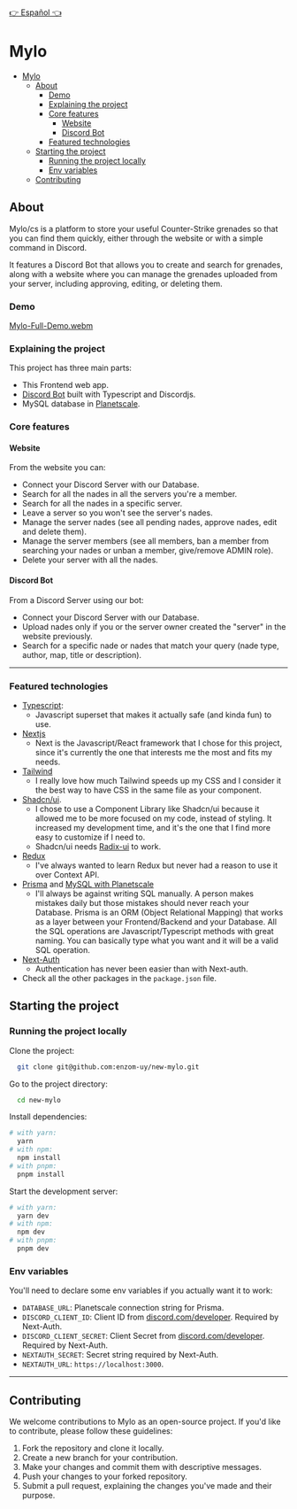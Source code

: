 
[👉 Español 👈](./docs/README_es.md)

# Mylo

<!--toc:start-->
- [Mylo](#mylo)
  - [About](#about)
    - [Demo](#demo)
    - [Explaining the project](#explaining-the-project)
    - [Core features](#core-features)
      - [Website](#website)
      - [Discord Bot](#discord-bot)
    - [Featured technologies](#featured-technologies)
  - [Starting the project](#starting-the-project)
    - [Running the project locally](#running-the-project-locally)
    - [Env variables](#env-variables)
  - [Contributing](#contributing)

## About

Mylo/cs is a platform to store your useful Counter-Strike grenades so that you can find them quickly, either through the website or with a simple command in Discord.

It features a Discord Bot that allows you to create and search for grenades, along with a website where you can manage the grenades uploaded from your server, including approving, editing, or deleting them.

### Demo

[Mylo-Full-Demo.webm](https://github.com/enzom-uy/new-mylo/assets/94983952/4079425e-1b1e-49d8-8724-616f0d484e88)

<!-- Explaining the project -->

### Explaining the project

This project has three main parts:

- This Frontend web app.
- [Discord Bot](https://github.com/enzom-uy/mylonades-bot) built with Typescript and Discordjs.
- MySQL database in [Planetscale](https://planetscale.com).

### Core features

#### Website

From the website you can:

- Connect your Discord Server with our Database.
- Search for all the nades in all the servers you're a member.
- Search for all the nades in a specific server.
- Leave a server so you won't see the server's nades.
- Manage the server nades (see all pending nades, approve nades, edit and delete them).
- Manage the server members (see all members, ban a member from searching your nades or unban a member, give/remove ADMIN role).
- Delete your server with all the nades.

#### Discord Bot

From a Discord Server using our bot:

- Connect your Discord Server with our Database.
- Upload nades only if you or the server owner created the "server" in the website previously.
- Search for a specific nade or nades that match your query (nade type, author, map, title or description).

---

<!-- TechStack -->

### Featured technologies

- [Typescript](https://www.typescriptlang.org/):
  - Javascript superset that makes it actually safe (and kinda fun) to use.
- [Nextjs](https://nextjs.org/)
  - Next is the Javascript/React framework that I chose for this project, since it's currently the one that interests me the most and fits my needs.
- [Tailwind](https://tailwindcss.com/)
  - I really love how much Tailwind speeds up my CSS and I consider it the best way to have CSS in the same file as your component.
- [Shadcn/ui](https://ui.shadcn.com/).
  - I chose to use a Component Library like Shadcn/ui because it allowed me to be more focused on my code, instead of styling. It increased my development time, and it's the one that I find more easy to customize if I need to.
  - Shadcn/ui needs [Radix-ui](https://www.radix-ui.com/) to work.
- [Redux](https://redux.js.org/)
  - I've always wanted to learn Redux but never had a reason to use it over Context API.
- [Prisma](https://www.prisma.io/) and [MySQL with Planetscale](https://planetscale.com/)
  - I'll always be against writing SQL manually. A person makes mistakes daily but those mistakes should never reach your Database. Prisma is an ORM (Object Relational Mapping) that works as a layer between your Frontend/Backend and your Database. All the SQL operations are Javascript/Typescript methods with great naming. You can basically type what you want and it will be a valid SQL operation.
- [Next-Auth](https://next-auth.js.org/)
  - Authentication has never been easier than with Next-auth.
- Check all the other packages in the `package.json` file.

<!-- Getting Started -->

## Starting the project

<!-- Run Locally -->
### Running the project locally

Clone the project:

```bash
  git clone git@github.com:enzom-uy/new-mylo.git
```

Go to the project directory:

```bash
  cd new-mylo
```

Install dependencies:

```bash
# with yarn:
  yarn
# with npm:
  npm install
# with pnpm:
  pnpm install
```

Start the development server:

```bash
# with yarn:
  yarn dev
# with npm:
  npm dev
# with pnpm:
  pnpm dev
```

### Env variables

You'll need to declare some env variables if you actually want it to work:

- `DATABASE_URL`: Planetscale connection string for Prisma.
- `DISCORD_CLIENT_ID`: Client ID from [discord.com/developer](https://discord.com/developers). Required by Next-Auth.
- `DISCORD_CLIENT_SECRET`: Client Secret from [discord.com/developer](https://discord.com/developers). Required by Next-Auth.
- `NEXTAUTH_SECRET`: Secret string required by Next-Auth.
- `NEXTAUTH_URL`: `https://localhost:3000`.

---

## Contributing

We welcome contributions to Mylo as an open-source project. If you'd like to contribute, please follow these guidelines:

1. Fork the repository and clone it locally.
2. Create a new branch for your contribution.
3. Make your changes and commit them with descriptive messages.
4. Push your changes to your forked repository.
5. Submit a pull request, explaining the changes you've made and their purpose.
